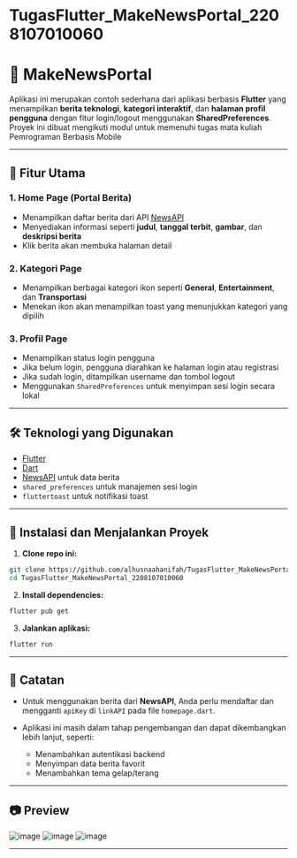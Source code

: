 # TugasFlutter_MakeNewsPortal_2208107010060
# 📰 MakeNewsPortal

Aplikasi ini merupakan contoh sederhana dari aplikasi berbasis **Flutter** yang menampilkan **berita teknologi**, **kategori interaktif**, dan **halaman profil pengguna** dengan fitur login/logout menggunakan **SharedPreferences**. Proyek ini dibuat mengikuti modul untuk memenuhi tugas mata kuliah Pemrograman Berbasis Mobile

---

## 📱 Fitur Utama

### 1. **Home Page (Portal Berita)**

* Menampilkan daftar berita dari API [NewsAPI](https://newsapi.org/)
* Menyediakan informasi seperti **judul**, **tanggal terbit**, **gambar**, dan **deskripsi berita**
* Klik berita akan membuka halaman detail

### 2. **Kategori Page**

* Menampilkan berbagai kategori ikon seperti **General**, **Entertainment**, dan **Transportasi**
* Menekan ikon akan menampilkan toast yang menunjukkan kategori yang dipilih

### 3. **Profil Page**

* Menampilkan status login pengguna
* Jika belum login, pengguna diarahkan ke halaman login atau registrasi
* Jika sudah login, ditampilkan username dan tombol logout
* Menggunakan `SharedPreferences` untuk menyimpan sesi login secara lokal

---

## 🛠️ Teknologi yang Digunakan

* [Flutter](https://flutter.dev/)
* [Dart](https://dart.dev/)
* [NewsAPI](https://newsapi.org/) untuk data berita
* `shared_preferences` untuk manajemen sesi login
* `fluttertoast` untuk notifikasi toast

---

## 🔧 Instalasi dan Menjalankan Proyek

1. **Clone repo ini:**

```bash
git clone https://github.com/alhusnaahanifah/TugasFlutter_MakeNewsPortal_2208107010060.git
cd TugasFlutter_MakeNewsPortal_2208107010060
```

2. **Install dependencies:**

```bash
flutter pub get
```

3. **Jalankan aplikasi:**

```bash
flutter run
```

---

## 📝 Catatan

* Untuk menggunakan berita dari **NewsAPI**, Anda perlu mendaftar dan mengganti `apiKey` di `linkAPI` pada file `homepage.dart`.
* Aplikasi ini masih dalam tahap pengembangan dan dapat dikembangkan lebih lanjut, seperti:

  * Menambahkan autentikasi backend
  * Menyimpan data berita favorit
  * Menambahkan tema gelap/terang

---

## 📷 Preview

![image](https://github.com/user-attachments/assets/d268ba0b-6f4c-4abc-9fe5-95ab8eb81d43)
![image](https://github.com/user-attachments/assets/1b191b4e-a1a0-4a5a-bf6d-7c8a47baa997)
![image](https://github.com/user-attachments/assets/66e99ee6-eca2-45e9-afdb-3ce4a0625f51)




---
